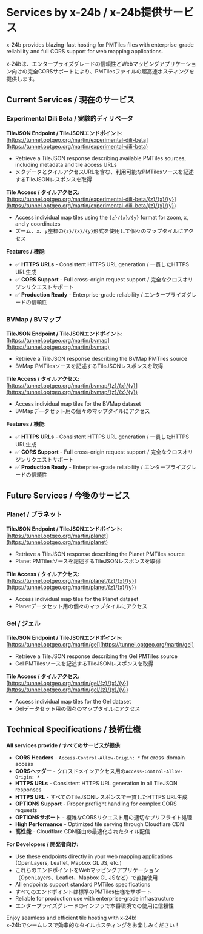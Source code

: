 # Services by x-24b / x-24b提供サービス

x-24b provides blazing-fast hosting for PMTiles files with enterprise-grade reliability and full CORS support for web mapping applications.

x-24bは、エンタープライズグレードの信頼性とWebマッピングアプリケーション向けの完全CORSサポートにより、PMTilesファイルの超高速ホスティングを提供します。

## Current Services / 現在のサービス

### Experimental Dili Beta / 実験的ディリベータ

**TileJSON Endpoint / TileJSONエンドポイント:**  
[https://tunnel.optgeo.org/martin/experimental-dili-beta](https://tunnel.optgeo.org/martin/experimental-dili-beta)
- Retrieve a TileJSON response describing available PMTiles sources, including metadata and tile access URLs
- メタデータとタイルアクセスURLを含む、利用可能なPMTilesソースを記述するTileJSONレスポンスを取得

**Tile Access / タイルアクセス:**  
[https://tunnel.optgeo.org/martin/experimental-dili-beta/{z}/{x}/{y}](https://tunnel.optgeo.org/martin/experimental-dili-beta/{z}/{x}/{y})
- Access individual map tiles using the `{z}/{x}/{y}` format for zoom, x, and y coordinates
- ズーム、x、y座標の`{z}/{x}/{y}`形式を使用して個々のマップタイルにアクセス

**Features / 機能:**
- ✅ **HTTPS URLs** - Consistent HTTPS URL generation / 一貫したHTTPS URL生成
- ✅ **CORS Support** - Full cross-origin request support / 完全なクロスオリジンリクエストサポート  
- ✅ **Production Ready** - Enterprise-grade reliability / エンタープライズグレードの信頼性

### BVMap / BVマップ

**TileJSON Endpoint / TileJSONエンドポイント:**  
[https://tunnel.optgeo.org/martin/bvmap](https://tunnel.optgeo.org/martin/bvmap)
- Retrieve a TileJSON response describing the BVMap PMTiles source
- BVMap PMTilesソースを記述するTileJSONレスポンスを取得

**Tile Access / タイルアクセス:**  
[https://tunnel.optgeo.org/martin/bvmap/{z}/{x}/{y}](https://tunnel.optgeo.org/martin/bvmap/{z}/{x}/{y})
- Access individual map tiles for the BVMap dataset
- BVMapデータセット用の個々のマップタイルにアクセス

**Features / 機能:**
- ✅ **HTTPS URLs** - Consistent HTTPS URL generation / 一貫したHTTPS URL生成
- ✅ **CORS Support** - Full cross-origin request support / 完全なクロスオリジンリクエストサポート  
- ✅ **Production Ready** - Enterprise-grade reliability / エンタープライズグレードの信頼性

## Future Services / 今後のサービス

### Planet / プラネット
**TileJSON Endpoint / TileJSONエンドポイント:**  
[https://tunnel.optgeo.org/martin/planet](https://tunnel.optgeo.org/martin/planet)
- Retrieve a TileJSON response describing the Planet PMTiles source
- Planet PMTilesソースを記述するTileJSONレスポンスを取得

**Tile Access / タイルアクセス:**  
[https://tunnel.optgeo.org/martin/planet/{z}/{x}/{y}](https://tunnel.optgeo.org/martin/planet/{z}/{x}/{y})
- Access individual map tiles for the Planet dataset
- Planetデータセット用の個々のマップタイルにアクセス

### Gel / ジェル
**TileJSON Endpoint / TileJSONエンドポイント:**  
[https://tunnel.optgeo.org/martin/gel](https://tunnel.optgeo.org/martin/gel)
- Retrieve a TileJSON response describing the Gel PMTiles source
- Gel PMTilesソースを記述するTileJSONレスポンスを取得

**Tile Access / タイルアクセス:**  
[https://tunnel.optgeo.org/martin/gel/{z}/{x}/{y}](https://tunnel.optgeo.org/martin/gel/{z}/{x}/{y})
- Access individual map tiles for the Gel dataset
- Gelデータセット用の個々のマップタイルにアクセス

## Technical Specifications / 技術仕様

**All services provide / すべてのサービスが提供:**
- **CORS Headers** - `Access-Control-Allow-Origin: *` for cross-domain access
- **CORSヘッダー** - クロスドメインアクセス用の`Access-Control-Allow-Origin: *`
- **HTTPS URLs** - Consistent HTTPS URL generation in all TileJSON responses
- **HTTPS URL** - すべてのTileJSONレスポンスで一貫したHTTPS URL生成
- **OPTIONS Support** - Proper preflight handling for complex CORS requests
- **OPTIONSサポート** - 複雑なCORSリクエスト用の適切なプリフライト処理
- **High Performance** - Optimized tile serving through Cloudflare CDN
- **高性能** - Cloudflare CDN経由の最適化されたタイル配信

**For Developers / 開発者向け:**
- Use these endpoints directly in your web mapping applications (OpenLayers, Leaflet, Mapbox GL JS, etc.)
- これらのエンドポイントをWebマッピングアプリケーション（OpenLayers、Leaflet、Mapbox GL JSなど）で直接使用
- All endpoints support standard PMTiles specifications
- すべてのエンドポイントは標準のPMTiles仕様をサポート
- Reliable for production use with enterprise-grade infrastructure
- エンタープライズグレードのインフラで本番環境での使用に信頼性

Enjoy seamless and efficient tile hosting with x-24b!  
x-24bでシームレスで効率的なタイルホスティングをお楽しみください！
